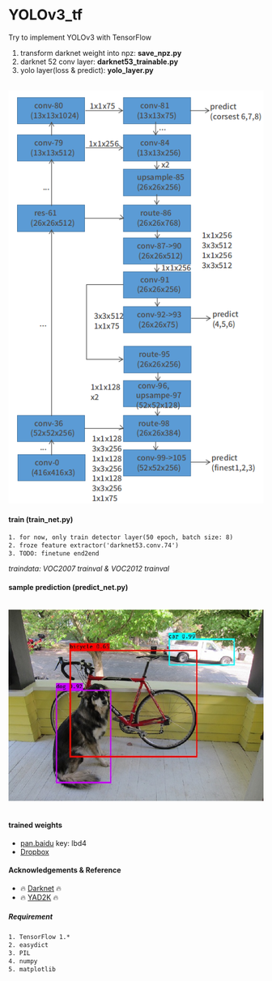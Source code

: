 # YOLOv3_tf
Try to implement YOLOv3 with TensorFlow
1. transform darknet weight into npz: **save_npz.py**
2. darknet 52 conv layer: **darknet53_trainable.py**
3. yolo layer(loss & predict): **yolo_layer.py**

</br>
<img src="image/yolov3_architecture.png">
</br>

#### train (train_net.py)
    1. for now, only train detector layer(50 epoch, batch size: 8)
    2. froze feature extractor('darknet53.conv.74')
    3. TODO: finetune end2end
_traindata: VOC2007 trainval & VOC2012 trainval_
#### sample prediction (predict_net.py)
</br>
<img src="prediction.jpg">

</br>
</br>

#### trained weights
- [pan.baidu](https://pan.baidu.com/s/1fQ73S3HVoMeY8Tz5um12Mw)  key: lbd4
- [Dropbox](https://www.dropbox.com/sh/by0ma8p4n3godgb/AAAGhp4w-_F6aPL_EJ8ShSGba?dl=0)
#### Acknowledgements & Reference
- :fire: [Darknet](https://github.com/pjreddie/darknet) :fire:
- :fire: [YAD2K](https://github.com/allanzelener/YAD2K) :fire:

##### Requirement
    1. TensorFlow 1.*
    2. easydict
    3. PIL
    4. numpy
    5. matplotlib
